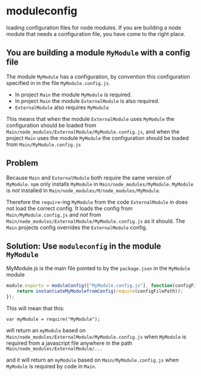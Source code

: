 moduleconfig
============

loading configuration files for node modules. 
If you are building a node module that needs a configuration file, you have come to the right place.

You are building a module `MyModule` with a config file
------------------------------------------------

The module `MyModule` has a configuration, by convention this configuration specified in in the file `MyModule.config.js`.

- In project `Main` the module `MyModule` is required.
- In project `Main` the module `ExternalModule` is also required.
- `ExternalModule` also requires `MyModule`

This means that when the module `ExternalModule` uses `MyModule` the configuration should be loaded from `Main/node_modules/ExternalModule/MyModule.config.js`,
and when the project `Main` uses the module `MyModule` the configuration should be loaded from `Main/MyModule.config.js`

Problem
-------
Because `Main` and `ExternalModule` both require the same version of `MyModule`. 
`npm` only installs `MyModule` in `Main/node_modules/MyModule`.
`MyModule` is *not* installed in `Main/node_modules/M/node_modules/MyModule`. 

Therefore the `require`-ing `MyModule` from the code `ExternalModule` in does not load the correct
config. It loads the config from `Main/MyModule.config.js` and *not* from `Main/node_modules/ExternalModule/MyModule.config.js` as it should.
The `Main` projects config overrides the `ExternalModule` config.


Solution: Use `moduleconfig` in the module `MyModule`
----------------------------------------------
MyModule.js is the main file pointed to by the `package.json` in the `MyModule` module
```js
module.exports = moduleConfig(["MyModule.config.js"], function(configFilePath){
	return instantiateMyModulefromConfig(require(configFilePath));
});
```

This will mean that this:
```
var myModule = require("MyModule");
```

will return an `myModule` based on `Main/node_modules/ExternalModule/MyModule.config.js` when `MyModule` is required 
from a javascript file anywhere in the path `Main/node_modules/ExternalModule/...`

and it will return an `myModule` based on `Main/MyModule.config.js` when `MyModule` is required by code in `Main`.

